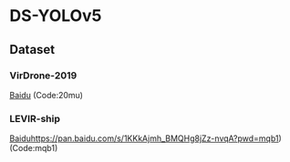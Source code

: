 # DS-YOLOv5
## Dataset

### VirDrone-2019  
[Baidu](https://pan.baidu.com/s/1EURrYTJ9H_Z79wIWfbtrUw?pwd=20mu) (Code:20mu)  
### LEVIR-ship  
[Baidu](https://pan.baidu.com/s/1KKkAjmh_BMQHg8jZz-nvqA?pwd=mqb1)https://pan.baidu.com/s/1KKkAjmh_BMQHg8jZz-nvqA?pwd=mqb1) (Code:mqb1)  
